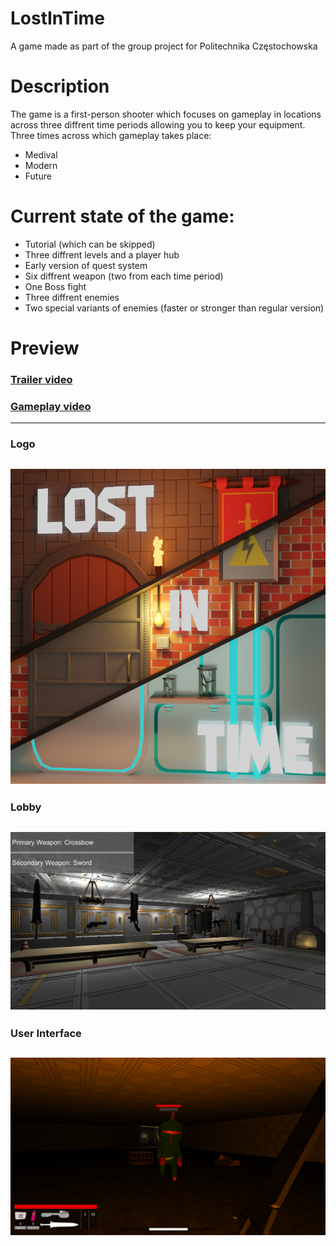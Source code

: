 # LostInTime
A game made as part of the group project for Politechnika Częstochowska

# Description
The game is a first-person shooter which focuses on gameplay in locations across three diffrent time periods allowing you to keep your equipment. 
Three times across which gameplay takes place:
* Medival
* Modern
* Future

# Current state of the game:
* Tutorial (which can be skipped)
* Three diffrent levels and a player hub
* Early version of quest system
* Six diffrent weapon (two from each time period)
* One Boss fight
* Three diffrent enemies 
* Two special variants of enemies (faster or stronger than regular version)

# Preview

### [Trailer video](https://www.youtube.com/watch?v=8ja0p29xRpY&ab_channel=Hajcik)

### [Gameplay video](https://www.youtube.com/watch?v=s91gCxBFUZU&ab_channel=Hajcik)

---

### **Logo**
![](Images/LOGO.png)
---

### **Lobby**
![](Images/Lobby.png)
---

### **User Interface**
![](Images/UI.png)
---
